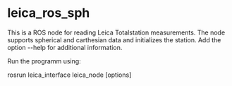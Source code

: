 leica_ros_sph
=============

This is a ROS node for reading Leica Totalstation measurements. The node supports spherical and carthesian data and initializes the station. Add the option --help for additional information.

Run the programm using:

rosrun leica_interface leica_node [options]
